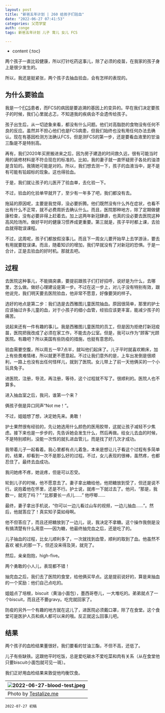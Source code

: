 ```yaml
---
layout: post
title: "新爸五年计划 | 260 给孩子们验血"
date: "2022-06-27 07:41:53"
categories: 父范学堂
auth: conge
tags: 新爸五年计划 儿子 育儿 女儿 FCS

---
```

* content
{:toc}

两个孩子一直比较健康，所以打针吃药这事儿，除了必须的疫苗，在我家的孩子身上是很少发生的。

所以，我还是挺紧张，两个孩子去抽血验血，会有怎样的表现的。




## 为什么要验血

我是一个[FCS](/category/#FCS)患者，而FCS的病因是要追溯的基因上的变异的。早在我们决定要孩子的时候，我们心里就忐忑，不知道我的疾病会不会遗传给孩子。

孩子出生后，从一切迹象来看，都没有什么问题。他们对高脂肪的食物没有任何不良的反应。虽然并不担心他们也是FCS病患，但我们始终也没有用任何办法去确认。现在有基因检测方法确认FCS，但是测FCS的第一步，还是要看血液里的甘油三酯是不是特别高。

再有，我们2020年买房搬进来之后，因为房子建造的时间救久远，很有可能当时用的装修材料是不符合现在的标准的。比如，我的妻子就一直怀疑房子各处的油漆是含铅的。我猜她可能是对的。所以，我们想去测一下，孩子的血液当中，是不是有可能有铅超标的现象。这也得验血。

于是，我们就让孩子的儿医开了验血单，去化验一下。

不过，验血的化验单早就开了，至少有一年多了吧，我们都没有去。

拖延的原因呢，主要是我觉得，没必要折腾。他们既然没有什么外在症状，也看不出有什么不正常，就不必费周折去确认什么。而且，医院那种地方，除了定期做健康检查，没有必要非得上赶着去。加上这两年新冠肆虐，也真的没必要去医院这种高风险场所。做好平时的健康习惯养成更重要。第三就是，孩子平时都上课，去验血就得耽误课程。

不过，这周呢，孩子们都放假没事儿。而且下一周女儿要开始早上去学游泳，要去有用就要耽误课。而且，随着知识的增加，我们早就没有了对新冠的恐惧。于是一合计，正是去验血的好时机。那就去吧。

## 过程

去医院这种事儿，不能搞突袭，要提前跟孩子们打好招呼，说好是为什么，去哪里，怎么做。做好心理建设是第一步。不过在这一步上，对儿子没有特别有效，跟他说完，我们明天要去医院验血，他非常不愿意，好像要哭的样子。

选好的地点是第二步：我们选是去西雅图儿童医院抽血。原因很简单，那里的护士应该抽过许多儿童的血，对于小孩子的细小血管，经验应该更丰富，能减少孩子的痛苦。

说起来还有一件有趣的事儿。我是西雅图儿童医院的员工，但是因为拒绝打新冠疫苗，医院把我改成了必须在家工作，不能去办公室。但是，我可以作为“顾客”光顾医院。有趣吧？所以美国有些防疫的措施，也挺有意思的。

验血需要空腹，所以周五一早7点半，就叫他们起床了。儿子平时就喜欢赖床，加上有些畏难情绪，所以就更不愿意起。不过让我们意外的是，上车出发倒是很顺利，一路上也没有出任何怪样儿，就到了医院。女儿带上了前一天他俩买的一个小玩具兔子。

进医院，注册，导流，再注册，等待，这个过程就不写了。很顺利的。医院人也不算多。

进入抽血室之后，我问，谁第一个来？

俩孩子倒是异口同声“Not me！”。

不过，姐姐想了想，决定她先来。勇敢！

护士果然很有经验的，先让她选用什么颜色的医用胶带，这就让孩子减轻不少焦虑。接下来也是一步步的，先告诉她会发生什么，然后再做。给女儿去血的时候，不是特别顺利，没能一次性的就扎进血管儿，而是找了好几次才成功。

我带着儿子一起看着。我心里都有点儿着急，本来是想让儿子看这个过程有多简单的，结果，却看到一次不是那么好的过程。不过，女儿表现的很棒，虽然疼，也都忍住了。最终去血成功。

我问她疼不疼，她说疼，但是可以忍受。

轮到儿子的时候，他不愿意去了。妻子拿出糖给他，他把糖放到受了，但还是说不行。说抱着他在怀里，还是不行。护士说，就疼一下就过去了。他问，“那是，我数一，就完了吗？” “比那要长一点儿……” 他哼唧……

最终，妻子拿出手机说，“你可以一边儿看过山车的视频，一边儿抽血……”。然后，他就答应了！真实知子莫如母啊。

他不但答应了，而且还把糖放到了一边儿，说，我决定不拿糖。这个操作我倒是没有搞清楚有什么用意——因为糖，他最终抽完血之后，还是吃了的。

儿子抽血的过程，比女儿顺利多了，一次就找到血管，顺利的取到了血。他虽然不喜欢 被扎的那一下，但还没来得及哭，就完了。

然后，亲亲抱抱，high-five。

两个勇敢的小人儿，表现都不错！

抽完血之后，我们去了医院的食堂，给他俩买早点。这是提前说好的，算是来抽血的一个奖励：他们自己点吃的。

姐姐点了培根，biscuit（黄油小面包），墨西哥卷儿，一大堆吃的。弟弟就点了一个biscuit，而且还不要gravy。吃完就回家了。

防疫的另外一个有趣的地方就在这儿了，进医院必须戴口罩，除了在食堂。这个食堂可是医护人员和病人都可以来的哦。反正就这么回事儿吧。

## 结果

两个孩子的血检结果董很好。我们要看的甘油三酯，不但不高，还低了。

儿子有些缺铁。这跟他平时吃饭，总是爱吃碳水不爱吃菜和肉有关系（从在食堂他只要biscuit小面包就可见一斑）。

我们正好用血检结果来敦促他均衡饮食。

| ![2022-06-27-blood-test.jpeg](https://s2.loli.net/2022/06/27/rSoVuwANdYaEjni.jpg)|
|----|
|Photo by [Testalize.me ](https://unsplash.com/@testalizeme?utm_source=unsplash&utm_medium=referral&utm_content=creditCopyText)|


```
2022-07-27 初稿
```
